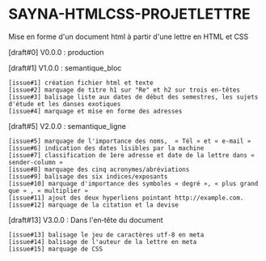# SAYNA-HTMLCSS-PROJETLETTRE
Mise en forme d'un document html à partir d'une lettre en HTML et CSS

[draft#0] V0.0.0 : production

[draft#1] V1.0.0 : semantique_bloc

    [issue#1] création fichier html et texte
    [issue#2] marquage de titre h1 sur "Re" et h2 sur trois en-têtes
    [issue#3] balisage liste aux dates de début des semestres, les sujets d'étude et les danses exotiques
    [issue#4] marquage et mise en forme des adresses

[draft#5] V2.0.0 : semantique_ligne

    [issue#5] marquage de l'importance des noms,  « Tél » et « e‑mail »
    [issue#6] indication des dates lisibles par la machine
    [issue#7] classification de 1ere adresse et date de la lettre dans « sender-column »
    [issue#8] marquage des cinq acronymes/abréviations
    [issue#9] balisage des six indices/exposants
    [issue#10] marquage d'importance des symboles « degré », « plus grand que » , « multiplier »
    [issue#11] ajout des deux hyperliens pointant http://example.com.
    [issue#12] marquage de la citation et la devise

[draft#13] V3.0.0 : Dans l'en‑tête du document

    [issue#13] balisage le jeu de caractères utf-8 en meta
    [issue#14] balisage de l'auteur de la lettre en meta
    [issue#15] marquage de CSS
